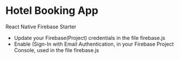 # Hotel Booking App
React Native Firebase Starter
- Update your Firebase(Project) credentials in the file  firebase.js
- Enable (Sign-In with Email Authentication, in your Firebase Project Console, used in the file firebase.js
